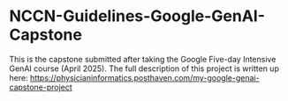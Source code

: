 # NCCN-Guidelines-Google-GenAI-Capstone

This is the capstone submitted after taking the Google Five-day Intensive GenAI course (April 2025).
The full description of this project is written up here: 
https://physicianinformatics.posthaven.com/my-google-genai-capstone-project
